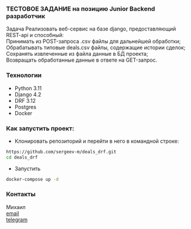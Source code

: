 ### ТЕСТОВОЕ ЗАДАНИЕ на позицию Junior Backend разработчик

Задача Реализовать веб-сервис на базе django, предоставляющий REST-api и способный:  
Принимать из POST-запроса .csv файлы для дальнейшей обработки;  
Обрабатывать типовые deals.csv файлы, содержащие истории сделок;  
Сохранять извлеченные из файла данные в БД проекта;  
Возвращать обработанные данные в ответе на GET-запрос.  


### Технологии
- Python 3.11
- Django 4.2
- DRF 3.12
- Postgres
- Docker

### Как запустить проект:
- Клонировать репозиторий и перейти в него в командной строке:

```bash
https://github.com/sergeev-m/deals_drf.git
cd deals_drf
```

- Запустить
```bash
docker-compose up -d
````

### Контакты

Михаил  
[email](server-15@yandex.ru)  
[telegram](https://t.me/sergeev_mikhail)
